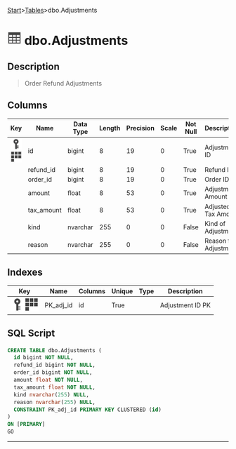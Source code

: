 [Start](../start.md)>[Tables](./Tables.md)>dbo.Adjustments

# ![logo](../Images/table.svg) dbo.Adjustments

## <a name="#Description"></a>Description
> Order Refund Adjustments
## <a name="#Columns"></a>Columns
|Key|Name|Data Type|Length|Precision|Scale|Not Null|Description
|---|---|---|---|---|---|---|---
|[![Primary Key PK_adj_id](../Images/primarykey.svg)](#Indexes)[![Cluster Key PK_adj_id](../Images/Cluster.svg)](#Indexes)|id|bigint|8|19|0|True|Adjustment ID|
| |refund_id|bigint|8|19|0|True|Refund ID|
| |order_id|bigint|8|19|0|True|Order ID|
| |amount|float|8|53|0|True|Adjustment Amount|
| |tax_amount|float|8|53|0|True|Adjusted Tax Amount|
| |kind|nvarchar|255|0|0|False|Kind of Adjustment|
| |reason|nvarchar|255|0|0|False|Reason for Adjustment|

## <a name="#Indexes"></a>Indexes
|Key|Name|Columns|Unique|Type|Description
|---|---|---|---|---|---
|[![Primary Key PK_adj_id](../Images/primarykey.svg)](#Indexes)[![Cluster Key PK_adj_id](../Images/Cluster.svg)](#Indexes)|PK_adj_id|id|True||Adjustment ID PK|

## <a name="#SqlScript"></a>SQL Script
```SQL
CREATE TABLE dbo.Adjustments (
  id bigint NOT NULL,
  refund_id bigint NOT NULL,
  order_id bigint NOT NULL,
  amount float NOT NULL,
  tax_amount float NOT NULL,
  kind nvarchar(255) NULL,
  reason nvarchar(255) NULL,
  CONSTRAINT PK_adj_id PRIMARY KEY CLUSTERED (id)
)
ON [PRIMARY]
GO
```

___
